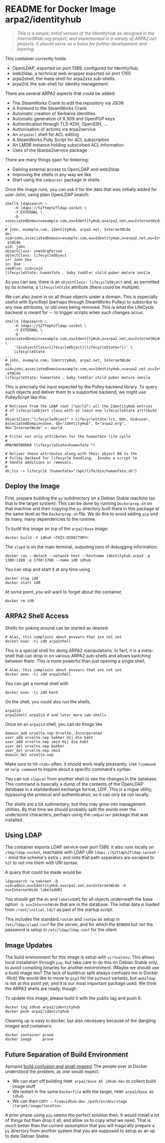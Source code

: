 # README for Docker Image arpa2/identityhub

> *This is a simple, initial version of the IdentityHub
> as designed in the InternetWide.org project, and implemented
> in a variety of ARPA2.net projects.  It should serve as a
> basis for further development and layering.*

This container currently holds:

  * OpenLDAP, exported on port 1389, configured for IdentityHub.
  * web2ldap, a technical web wrapper exported on port 1760.
  * arpa2shell, the meta-shell for arpa2xxx sub-shells.
  * arpa2id, the sub-shell for identity management.

There are several ARPA2 aspects that could be added:

  * The SteamWorks Crank to edit the repository via JSON
  * A frontend to the SteamWorks Crank
  * Automatic creation of Kerberos identities
  * Automatic generation of X.509 and OpenPGP keys
  * Authentication through TLS-KDH, OpenSSH, ...
  * Authorisation of actions via arpa2service
  * An `arpa2acl` shell for ACL editing
  * A SteamWorks Pully Script for ACL subscription
  * An LMDB instance holding subscirbed ACL information
  * Uses of the libarpa2service package

There are many things open for tinkering:

  * Gaining external access to OpenLDAP and web2ldap
  * Improving the shells in any way we like
  * Start using the `cmdparser` package in shells

Once the image runs, you can ask it for the data that was initially
added for user John, using plain OpenLDAP search:

```
shell$ ldapsearch \
	-H ldapi://%2ftmp%2fldap-socket \
	-Y EXTERNAL \
	-b associatedDomain=example.com,ou=IdentityHub,o=arpa2.net,ou=InternetWide
...
# john, example.com, IdentityHub, arpa2.net, InternetWide
dn: uid=john,associatedDomain=example.com,ou=IdentityHub,o=arpa2.net,ou=Intern
 etWide
uid: john
objectClass: inetOrgPerson
objectClass: lifecycleObject
cn: John Doe
sn: Doe
seeAlso: uid=jojo
lifecycleState: humanfate . baby toddler child puber mature senile
```

As you can see, there is an `objectClass: lifecycleObject` and, as permitted by its
schema, a `lifecycleState` attribute (there could be multiple).

We can also zoom in on all those objects under a domain.  This is especially
useful with SyncRepl (perhaps through SteamWorks Pulley) to subscribe to any
new attributes, or old ones being removed.  This is what the LifeCycle backend
is meant for -- to trigger scripts when such changes occur.

```
shell$ ldapsearch \
	-H ldapi://%2ftmp%2fldap-socket \
	-Y EXTERNAL \
	-b associatedDomain=example.com,ou=IdentityHub,o=arpa2.net,ou=InternetWide \
	'(&(objectClass=lifecycleObject)(lifecycleState=*))' \
	lifecycleState
...
# john, example.com, IdentityHub, arpa2.net, InternetWide
dn: uid=john,associatedDomain=example.com,ou=IdentityHub,o=arpa2.net,ou=Intern
 etWide
lifecycleState: humanfate . baby toddler child puber mature senile
```

This is precisely the input expected by the Pulley backend library.  To query
such objects and deliver them to a supportive backend, we might use
PulleyScript like this:

```
# Retrieve from the LDAP root ("world") all the IdentityHub entries
# of lifecycleObject class with at least one lifecycleState attribute
#
ObjectClass:"lifecycleObject" + LifecycleState:lcs, @dn, Uid=user, AssociatedDomain=zone, OU="IdentityHub", O="arpa2.org", OU="InternetWide" <- world

# Filter out only attributes for the humanfate life cycle
#
#MAYNOTWORK# (lifecycleState=humanfate *)

# Deliver those attributes along with their object DN to the
# Pulley backend for lifecycle handling.  Invoke a script to
# handle additions or removals.
#
dn,lcs -> lifecycle (humanfate="/opt/life/bin/humanfate.sh")
```


## Deploy the Image

First, prepare building the `py` subdirectory on a Debian
Stable machine (as that is the target system).  This can
be done by running `Dockerprep.sh` on that machine and
then copying the `py` directory built there in this package
at the same level as the `Dockerprep.sh` file.  We do this
to avoid adding `pip` and its many, many dependencies to
the runtime.

To build this image on top of the `arpa2/base` image:

```
docker build -t idhub <THIS-DIRECTORY>
```

The `slapd` is on the main terminal, outputing tons of debugging
information:

```
docker run --detach --network host --hostname identityhub.arpa2 -p 1389:1389 -p 1760:1760 --name id0 idhub
```

You can stop and start it at any time using

```
docker stop id0
docker start id0
```

At some point, you will want to forget about the container,

```
docker rm id0
```

## ARPA2 Shell Access

Shells for poking around can be started as desired:

```
# Alas, this complains about envvars that are not set
docker exec -ti id0 arpa2shell
```

This is a special shell for doing ARPA2 manipulations.
In fact, it is a meta-shell that can drop in on various
ARPA2 sub-shells and allows switching between them.
This is more powerful than just opening a single shell,

```
# Alas, this complains about envvars that are not set
docker exec -ti id0 arpa2shell
```

You can get a normal shell with

```
docker exec -ti id0 bash
```

On the shell, you could also run the shells,

```
arpa2id
arpa2shell arpa2id # and later more sub-shells
```

Once on an `arpa2id` shell, you can do things like

```
domain_add orvelte.nep Orvelte, Incorporated
user_add orvelte.nep bakker Hij die bakt
user_add orvelte.nep smid Hij die hakt
user_del orvelte.nep bakker
user_del orvelte.nep smid
domain_del orvelte.nep
```

Make sure to hit `<tab>` often, it should work really
pleasantly.  Use `?command` or `help command` to inquire
about a specific command's syntax.

You can run `slapcat` from another shell to see the
changes in the database.  This command is basically
a dump of the contents of the OpenLDAP database in a
standardised exchange format, LDIF.  This is a rogue
utility, bypassing the protocol and authentication,
so it can only be run locally.

The shells are a bit rudimentary, but they may grow
into management utilities.  By that time we should
probably split the words over the underscore characters,
perhaps using the `cmdparser` package that was installed.


## Using LDAP

The container exports LDAP service over port 1389.
It also runs locally on `/tmp/ldap-socket`, reachable with LDAP URI
`ldapi://%2ftmp%2fldap-socket` -- mind the scheme's extra `i` and note
that path separators are escaped to `%2f` to not mix them with URI syntax.

A query that could be made would be

```
ldapsearch -w sekreet -D uid=admin,ou=IdentityHub,o=arpa2.net,ou=InternetWide -b ou=InternetWide labeledURI
```

You should get the `dn` and `labeledURI` for all objects underneath the
base option `-b ou=InternetWide` that are in the database.  The initial data
is loaded from `/root/initial.ldif` as part of the startup script.

This includes the standard `rootdn` and `rootpw` as setup
in `/etc/ldap/slapd.conf` for the server, and for which the `BINDDN` but
not the password is setup in `/etc/ldap/ldap.conf` for the client.


## Image Updates

The build environment for this image is setup with `virtualenv`.
This allows local installation through `pip`, but take care to
do this on Debian Stable only, to avoid compiling binaries for
another enivironment.  (Maybe we should use a build image too?
The lack of build/run split always confuses me in Docker -Rick)
We would like to move to `pip3` for the `python3` variants, but
`web2ldap` is not at this point yet, and it is our most important
package used.  We think the ARPA2 shells are ready, though.

To update this image, please build it with the public tag and
push it:

```
docker tag idhub arpa2/identityhub
docker push arpa2/identityhub
```

Cleaning up is easy in docker, but also necessary because of
the dangling images and containers:

```
docker container prune
docker image     prune
```

## Future Separation of Build Environment

Apropos [build confusion and small images!](https://docs.docker.com/develop/develop-images/multistage-build/#use-multi-stage-builds) The people over at Docker understood the problem, as one would expect:

  * We can start off building `FROM arpa2/base AS idhub-dev` to collect build image stuff
  * We restart in the same `Dockerfile` with the target, `FROM arpa2/base AS idhub`
  * We can then `COPY --from=idhub-dev /path/in/dev/stage /target/image/location`

A prior phase using `pip` seems the perfect solution then.  It would install a lot of
things but then drop it all, and allow us to copy what we need.  That is *much* better
than the current assumption that you will magically prepare a `py` directory from
another system that you are supposed to setup as an up to date Debian Stable.

